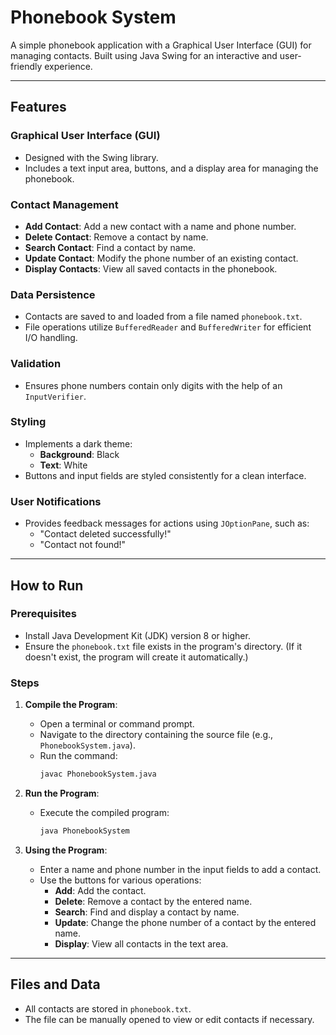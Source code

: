 # Phonebook System

A simple phonebook application with a Graphical User Interface (GUI) for managing contacts. Built using Java Swing for an interactive and user-friendly experience.

---

## Features

### **Graphical User Interface (GUI)**
- Designed with the Swing library.
- Includes a text input area, buttons, and a display area for managing the phonebook.

### **Contact Management**
- **Add Contact**: Add a new contact with a name and phone number.
- **Delete Contact**: Remove a contact by name.
- **Search Contact**: Find a contact by name.
- **Update Contact**: Modify the phone number of an existing contact.
- **Display Contacts**: View all saved contacts in the phonebook.

### **Data Persistence**
- Contacts are saved to and loaded from a file named `phonebook.txt`.
- File operations utilize `BufferedReader` and `BufferedWriter` for efficient I/O handling.

### **Validation**
- Ensures phone numbers contain only digits with the help of an `InputVerifier`.

### **Styling**
- Implements a dark theme:
  - **Background**: Black
  - **Text**: White
- Buttons and input fields are styled consistently for a clean interface.

### **User Notifications**
- Provides feedback messages for actions using `JOptionPane`, such as:
  - "Contact deleted successfully!"
  - "Contact not found!"

---

## How to Run

### **Prerequisites**
- Install Java Development Kit (JDK) version 8 or higher.
- Ensure the `phonebook.txt` file exists in the program's directory. (If it doesn't exist, the program will create it automatically.)

### **Steps**
1. **Compile the Program**:
   - Open a terminal or command prompt.
   - Navigate to the directory containing the source file (e.g., `PhonebookSystem.java`).
   - Run the command:
     ```bash
     javac PhonebookSystem.java
     ```

2. **Run the Program**:
   - Execute the compiled program:
     ```bash
     java PhonebookSystem
     ```

3. **Using the Program**:
   - Enter a name and phone number in the input fields to add a contact.
   - Use the buttons for various operations:
     - **Add**: Add the contact.
     - **Delete**: Remove a contact by the entered name.
     - **Search**: Find and display a contact by name.
     - **Update**: Change the phone number of a contact by the entered name.
     - **Display**: View all contacts in the text area.

---

## Files and Data
- All contacts are stored in `phonebook.txt`.
- The file can be manually opened to view or edit contacts if necessary.
